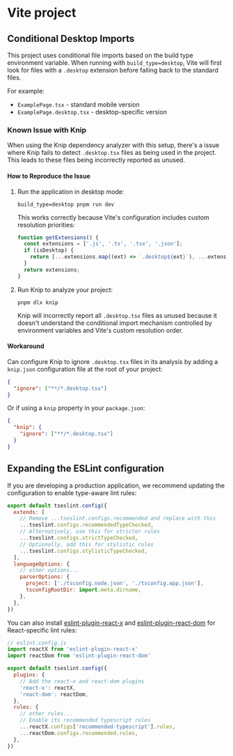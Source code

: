# Vite project

## Conditional Desktop Imports

This project uses conditional file imports based on the build type environment variable. When running with `build_type=desktop`, Vite will first look for files with a `.desktop` extension before falling back to the standard files.

For example:

- `ExamplePage.tsx` - standard mobile version
- `ExamplePage.desktop.tsx` - desktop-specific version

### Known Issue with Knip

When using the Knip dependency analyzer with this setup, there's a issue where Knip fails to detect `.desktop.tsx` files as being used in the project. This leads to these files being incorrectly reported as unused.

#### How to Reproduce the Issue

1. Run the application in desktop mode:

   ```
   build_type=desktop pnpm run dev
   ```

   This works correctly because Vite's configuration includes custom resolution priorities:

   ```js
   function getExtensions() {
     const extensions = ['.js', '.ts', '.tsx', '.json'];
     if (isDesktop) {
       return [...extensions.map((ext) => `.desktop${ext}`), ...extensions];
     }
     return extensions;
   }
   ```

2. Run Knip to analyze your project:

   ```
   pnpm dlx knip
   ```

   Knip will incorrectly report all `.desktop.tsx` files as unused because it doesn't understand the conditional import mechanism controlled by environment variables and Vite's custom resolution order.

#### Workaround

Can configure Knip to ignore `.desktop.tsx` files in its analysis by adding a `knip.json` configuration file at the root of your project:

```json
{
  "ignore": ["**/*.desktop.tsx"]
}
```

Or if using a `knip` property in your `package.json`:

```json
{
  "knip": {
    "ignore": ["**/*.desktop.tsx"]
  }
}
```

## Expanding the ESLint configuration

If you are developing a production application, we recommend updating the configuration to enable type-aware lint rules:

```js
export default tseslint.config({
  extends: [
    // Remove ...tseslint.configs.recommended and replace with this
    ...tseslint.configs.recommendedTypeChecked,
    // Alternatively, use this for stricter rules
    ...tseslint.configs.strictTypeChecked,
    // Optionally, add this for stylistic rules
    ...tseslint.configs.stylisticTypeChecked,
  ],
  languageOptions: {
    // other options...
    parserOptions: {
      project: ['./tsconfig.node.json', './tsconfig.app.json'],
      tsconfigRootDir: import.meta.dirname,
    },
  },
})
```

You can also install [eslint-plugin-react-x](https://github.com/Rel1cx/eslint-react/tree/main/packages/plugins/eslint-plugin-react-x) and [eslint-plugin-react-dom](https://github.com/Rel1cx/eslint-react/tree/main/packages/plugins/eslint-plugin-react-dom) for React-specific lint rules:

```js
// eslint.config.js
import reactX from 'eslint-plugin-react-x'
import reactDom from 'eslint-plugin-react-dom'

export default tseslint.config({
  plugins: {
    // Add the react-x and react-dom plugins
    'react-x': reactX,
    'react-dom': reactDom,
  },
  rules: {
    // other rules...
    // Enable its recommended typescript rules
    ...reactX.configs['recommended-typescript'].rules,
    ...reactDom.configs.recommended.rules,
  },
})
```
